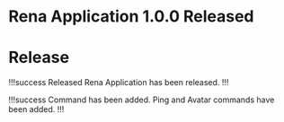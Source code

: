 # Rena Application 1.0.0 Released

# Release

!!!success Released
Rena Application has been released.
!!!

!!!success Command has been added.
Ping and Avatar commands have been added.
!!!
